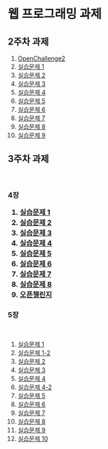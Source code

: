 <!DOCTYPE html>
<html lang="en">
<head>
    <meta charset="UTF-8">
    <meta name="viewport" content="width=device-width, initial-scale=1.0">
   
</head>
<body>
    <h1>웹 프로그래밍 과제
        <h2>2주차 과제</h2>
        <ol>
            <li><a href = "https://minsuk36.github.io/web_programing/2%EC%A3%BC%EC%B0%A8%20%EA%B3%BC%EC%A0%9C/OpenChallenge2.html">OpenChallenge2</a></li>
            <li><a href = "https://minsuk36.github.io/web_programing/2%EC%A3%BC%EC%B0%A8%20%EA%B3%BC%EC%A0%9C/2.1webprograming.html">실습문제 1</a></li>
            <li><a href = "https://minsuk36.github.io/web_programing/2%EC%A3%BC%EC%B0%A8%20%EA%B3%BC%EC%A0%9C/2.2webprograming.html">실습문제 2</a></li>
            <li><a href = "https://minsuk36.github.io/web_programing/2%EC%A3%BC%EC%B0%A8%20%EA%B3%BC%EC%A0%9C/2.3webprograming.html">실습문제 3</a></li>
            <li><a href = "https://minsuk36.github.io/web_programing/2%EC%A3%BC%EC%B0%A8%20%EA%B3%BC%EC%A0%9C/2.4webprograming.html">실습문제 4</a></li>
            <li><a href = "https://minsuk36.github.io/web_programing/2%EC%A3%BC%EC%B0%A8%20%EA%B3%BC%EC%A0%9C/2.5webprograming.html">실습문제 5</a></li>
            <li><a href = "https://minsuk36.github.io/web_programing/2%EC%A3%BC%EC%B0%A8%20%EA%B3%BC%EC%A0%9C/2.6webprograming.html">실습문제 6</a></li>
            <li><a href = "https://minsuk36.github.io/web_programing/2%EC%A3%BC%EC%B0%A8%20%EA%B3%BC%EC%A0%9C/2.7webprograming.html">실습문제 7</a></li>
            <li><a href = "https://minsuk36.github.io/web_programing/2%EC%A3%BC%EC%B0%A8%20%EA%B3%BC%EC%A0%9C/2.8webprograming.html">실습문제 8</a></li>
            <li><a href = "https://minsuk36.github.io/web_programing/2%EC%A3%BC%EC%B0%A8%20%EA%B3%BC%EC%A0%9C/2.9webprograming.html">실습문제 9</a></li>
        </ol>
        <h2>3주차 과제</h2><br>
        <h3>4장
       <ol>
            <li><a href = "https://minsuk36.github.io/web_programing/3%EC%A3%BC%EC%B0%A8%EA%B3%BC%EC%A0%9C/4.1webprograming.html">실습문제 1</a></li>
            <li><a href = "https://minsuk36.github.io/web_programing/3%EC%A3%BC%EC%B0%A8%EA%B3%BC%EC%A0%9C/4.2webprograming.html">실습문제 2</a></li>
            <li><a href = "https://minsuk36.github.io/web_programing/3%EC%A3%BC%EC%B0%A8%EA%B3%BC%EC%A0%9C/4.3webprograming.html">실습문제 3</a></li>
            <li><a href = "https://minsuk36.github.io/web_programing/3%EC%A3%BC%EC%B0%A8%EA%B3%BC%EC%A0%9C/4.4webprograming.html">실습문제 4</a></li>
            <li><a href = "https://minsuk36.github.io/web_programing/3%EC%A3%BC%EC%B0%A8%EA%B3%BC%EC%A0%9C/4.5webprograming.html">실습문제 5</a></li>
            <li><a href = "https://minsuk36.github.io/web_programing/3%EC%A3%BC%EC%B0%A8%EA%B3%BC%EC%A0%9C/4.6webprograming.html">실습문제 6</a></li>
            <li><a href = "https://minsuk36.github.io/web_programing/3%EC%A3%BC%EC%B0%A8%EA%B3%BC%EC%A0%9C/4.7webprograming.html">실습문제 7</a></li>
            <li><a href = "https://minsuk36.github.io/web_programing/3%EC%A3%BC%EC%B0%A8%EA%B3%BC%EC%A0%9C/4.8webprograming.html">실습문제 8</a></li>
           <li><a href = "https://minsuk36.github.io/web_programing/3%EC%A3%BC%EC%B0%A8%EA%B3%BC%EC%A0%9C/Openchallenge4.html">오픈챌린지</a></li>
      </ol>
            <h3>5장</h3><br>
       <ol>
            <li><a href = "https://minsuk36.github.io/web_programing/3%EC%A3%BC%EC%B0%A8%EA%B3%BC%EC%A0%9C/5.1webprograming.html">실습문제 1</a></li>
           <li><a href = "https://minsuk36.github.io/web_programing/3%EC%A3%BC%EC%B0%A8%EA%B3%BC%EC%A0%9C/5.1-2webprograming.html">실습문제 1-2</a></li>
            <li><a href = "https://minsuk36.github.io/web_programing/3%EC%A3%BC%EC%B0%A8%EA%B3%BC%EC%A0%9C/5.2webprograming.html">실습문제 2</a></li>
            <li><a href = "https://minsuk36.github.io/web_programing/3%EC%A3%BC%EC%B0%A8%EA%B3%BC%EC%A0%9C/5.3webprograming.html">실습문제 3</a></li>
            <li><a href = "https://minsuk36.github.io/web_programing/3%EC%A3%BC%EC%B0%A8%EA%B3%BC%EC%A0%9C/5.4webprograming.html">실습문제 4</a></li>
            <li><a href = "https://minsuk36.github.io/web_programing/3%EC%A3%BC%EC%B0%A8%EA%B3%BC%EC%A0%9C/5.4-2webprograming.html">실습문제 4-2</a></li>
            <li><a href = "https://minsuk36.github.io/web_programing/3%EC%A3%BC%EC%B0%A8%EA%B3%BC%EC%A0%9C/5.5webprograming.html">실습문제 5</a></li>
            <li><a href = "https://minsuk36.github.io/web_programing/3%EC%A3%BC%EC%B0%A8%EA%B3%BC%EC%A0%9C/5.6webprograming.html">실습문제 6</a></li>
            <li><a href = "https://minsuk36.github.io/web_programing/3%EC%A3%BC%EC%B0%A8%EA%B3%BC%EC%A0%9C/5.7webprogramng.html">실습문제 7</a></li>
            <li><a href = "https://minsuk36.github.io/web_programing/3%EC%A3%BC%EC%B0%A8%EA%B3%BC%EC%A0%9C/5.8webprograming.html">실습문제 8</a></li>
           <li><a href = "https://minsuk36.github.io/web_programing/3%EC%A3%BC%EC%B0%A8%EA%B3%BC%EC%A0%9C/5.9webprograming.html">실습문제 9</a></li>
           <li><a href = "https://minsuk36.github.io/web_programing/3%EC%A3%BC%EC%B0%A8%EA%B3%BC%EC%A0%9C/5.10webprograming.html">실습문제 10</a></li>
      </ol>
         
</body>
</html>
